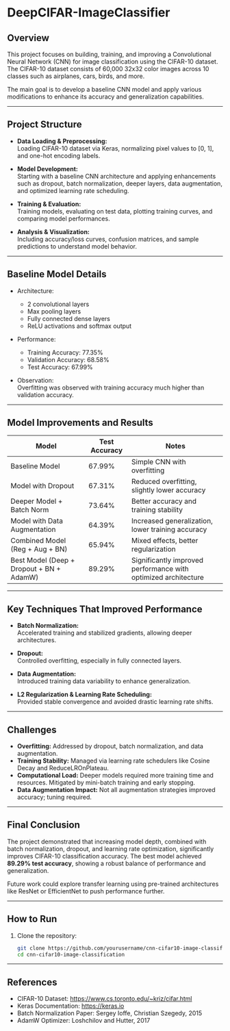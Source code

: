 # DeepCIFAR-ImageClassifier

## Overview

This project focuses on building, training, and improving a Convolutional Neural Network (CNN) for image classification using the CIFAR-10 dataset. The CIFAR-10 dataset consists of 60,000 32x32 color images across 10 classes such as airplanes, cars, birds, and more.

The main goal is to develop a baseline CNN model and apply various modifications to enhance its accuracy and generalization capabilities.

---

## Project Structure

- **Data Loading & Preprocessing:**  
  Loading CIFAR-10 dataset via Keras, normalizing pixel values to [0, 1], and one-hot encoding labels.

- **Model Development:**  
  Starting with a baseline CNN architecture and applying enhancements such as dropout, batch normalization, deeper layers, data augmentation, and optimized learning rate scheduling.

- **Training & Evaluation:**  
  Training models, evaluating on test data, plotting training curves, and comparing model performances.

- **Analysis & Visualization:**  
  Including accuracy/loss curves, confusion matrices, and sample predictions to understand model behavior.

---

## Baseline Model Details

- Architecture:  
  - 2 convolutional layers  
  - Max pooling layers  
  - Fully connected dense layers  
  - ReLU activations and softmax output  

- Performance:  
  - Training Accuracy: 77.35%  
  - Validation Accuracy: 68.58%  
  - Test Accuracy: 67.99%  

- Observation:  
  Overfitting was observed with training accuracy much higher than validation accuracy.

---

## Model Improvements and Results

| Model                          | Test Accuracy | Notes                                              |
| ------------------------------|---------------|---------------------------------------------------|
| Baseline Model                 | 67.99%        | Simple CNN with overfitting                        |
| Model with Dropout             | 67.31%        | Reduced overfitting, slightly lower accuracy      |
| Deeper Model + Batch Norm      | 73.64%        | Better accuracy and training stability             |
| Model with Data Augmentation   | 64.39%        | Increased generalization, lower training accuracy  |
| Combined Model (Reg + Aug + BN)| 65.94%        | Mixed effects, better regularization               |
| Best Model (Deep + Dropout + BN + AdamW) | 89.29% | Significantly improved performance with optimized architecture |

---

## Key Techniques That Improved Performance

- **Batch Normalization:**  
  Accelerated training and stabilized gradients, allowing deeper architectures.

- **Dropout:**  
  Controlled overfitting, especially in fully connected layers.

- **Data Augmentation:**  
  Introduced training data variability to enhance generalization.

- **L2 Regularization & Learning Rate Scheduling:**  
  Provided stable convergence and avoided drastic learning rate shifts.

---

## Challenges

- **Overfitting:** Addressed by dropout, batch normalization, and data augmentation.  
- **Training Stability:** Managed via learning rate schedulers like Cosine Decay and ReduceLROnPlateau.  
- **Computational Load:** Deeper models required more training time and resources. Mitigated by mini-batch training and early stopping.  
- **Data Augmentation Impact:** Not all augmentation strategies improved accuracy; tuning required.

---

## Final Conclusion

The project demonstrated that increasing model depth, combined with batch normalization, dropout, and learning rate optimization, significantly improves CIFAR-10 classification accuracy. The best model achieved **89.29% test accuracy**, showing a robust balance of performance and generalization.

Future work could explore transfer learning using pre-trained architectures like ResNet or EfficientNet to push performance further.

---

## How to Run

1. Clone the repository:

   ```bash
   git clone https://github.com/yourusername/cnn-cifar10-image-classification.git
   cd cnn-cifar10-image-classification

---
## References
- CIFAR-10 Dataset: https://www.cs.toronto.edu/~kriz/cifar.html
- Keras Documentation: https://keras.io
- Batch Normalization Paper: Sergey Ioffe, Christian Szegedy, 2015
- AdamW Optimizer: Loshchilov and Hutter, 2017
